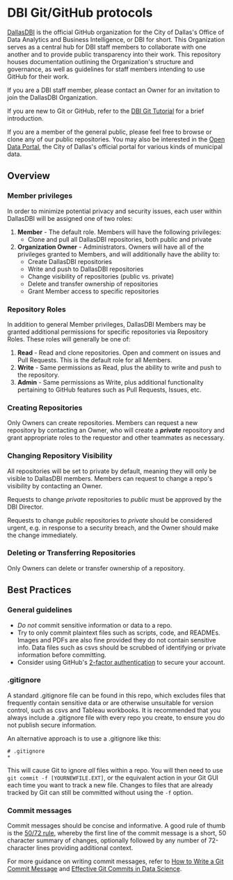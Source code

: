 DBI Git/GitHub protocols
========================

[DallasDBI](https://github.com/DallasDBI) is the official GitHub organization for the City of Dallas's Office of Data Analytics and Business Intelligence, or DBI for short. This Organization serves as a central hub for DBI staff members to collaborate with one another and to provide public transparency into their work. This repository houses documentation outlining the Organization's structure and governance, as well as guidelines for staff members intending to use GitHub for their work.

If you are a DBI staff member, please contact an Owner for an invitation to join the DallasDBI Organization.

If you are new to Git or GitHub, refer to the [DBI Git Tutorial](https://github.com/DallasDBI/DBI_Git_Tutorial) for a brief introduction.

If you are a member of the general public, please feel free to browse or clone any of our public repositories. You may also be interested in the [Open Data Portal](https://www.dallasopendata.com/), the City of Dallas's official portal for various kinds of municipal data.

Overview
--------

### Member privileges

In order to minimize potential privacy and security issues, each user within DallasDBI will be assigned one of two roles:

1. **Member** - The default role. Members will have the following privileges:
    - Clone and pull all DallasDBI repositories, both public and private
2. **Organization Owner** - Administrators. Owners will have all of the privileges granted to Members, and will additionally have the ability to:
    - Create DallasDBI repositories
    - Write and push to DallasDBI repositories
    - Change visibility of repositories (public vs. private)
    - Delete and transfer ownership of repositories
    - Grant Member access to specific repositories
 
### Repository Roles

In addition to general Member privileges, DallasDBI Members may be granted additional permissions for specific repositories via Repository Roles. These roles will generally be one of:

1. **Read** - Read and clone repositories. Open and comment on issues and Pull Requests. This is the default role for all Members.
2. **Write** - Same permissions as Read, plus the ability to write and push to the repository.
3. **Admin** - Same permissions as Write, plus additional functionality pertaining to GitHub features such as Pull Requests, Issues, etc.

### Creating Repositories

Only Owners can create repositories. Members can request a new repository by contacting an Owner, who will create a ***private*** repository and grant appropriate roles to the requestor and other teammates as necessary.

### Changing Repository Visibility

All repositories will be set to private by default, meaning they will only be visible to DallasDBI members. Members can request to change a repo's visibility by contacting an Owner.

Requests to change *private* repositories to *public* must be approved by the DBI Director. 

Requests to change *public* repositories to *private* should be considered urgent, e.g. in response to a security breach, and the Owner should make the change immediately.

### Deleting or Transferring Repositories

Only Owners can delete or transfer ownership of a repository.

Best Practices
--------------

### General guidelines

- *Do not* commit sensitive information or data to a repo.
- Try to only commit plaintext files such as scripts, code, and READMEs. Images and PDFs are also fine provided they do not contain sensitive info. Data files such as csvs should be scrubbed of identifying or private information before committing.
- Consider using GitHub's [2-factor authentication](https://docs.github.com/en/authentication/securing-your-account-with-two-factor-authentication-2fa/about-two-factor-authentication) to secure your account.

### .gitignore

A standard .gitignore file can be found in this repo, which excludes files that frequently contain sensitive data or are otherwise unsuitable for version control, such as csvs and Tableau workbooks. It is recommended that you always include a .gitignore file with every repo you create, to ensure you do not publish secure information.

An alternative approach is to use a .gitignore like this:

    # .gitignore
    *
    
This will cause Git to ignore *all* files within a repo. You will then need to use `git commit -f [YOURNEWFILE.EXT]`, or the equivalent action in your Git GUI each time you want to track a new file. Changes to files that are already tracked by Git can still be committed without using the `-f` option.

### Commit messages

Commit messages should be concise and informative. A good rule of thumb is the [50/72 rule](https://www.midori-global.com/blog/2018/04/02/git-50-72-rule), whereby the first line of the commit message is a short, 50 character summary of changes, optionally followed by any number of 72-character lines providing additional context.

For more guidance on writing commit messages, refer to [How to Write a Git Commit Message](https://cbea.ms/git-commit/) and [Effective Git Commits in Data Science](https://ericmjl.github.io/essays-on-data-science/workflow/effective-commit-messages/).

